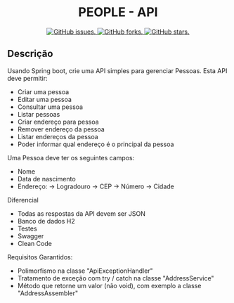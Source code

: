 <h1 align="center">PEOPLE - API</h1>

<p align="center">
  <a href="https://github.com/jericgs/sosmovel/issues">
    <img src="https://img.shields.io/github/issues/jericgs/sosmovel?color=red" alt="GitHub issues." />
  </a>
  <a href="https://github.com/jericgs/sosmovel/network">
    <img src="https://img.shields.io/github/forks/jericgs/sosmovel?color=red" alt="GitHub forks." />
  </a>
  <a href="https://github.com/jericgs/sosmovel/stargazers">
    <img src="https://img.shields.io/github/stars/jericgs/sosmovel?color=red" alt="GitHub stars." />
  </a>
</p>

## Descrição

Usando Spring boot, crie uma API simples para gerenciar Pessoas. Esta API deve permitir:

- Criar uma pessoa
- Editar uma pessoa
- Consultar uma pessoa
- Listar pessoas
- Criar endereço para pessoa
- Remover endereço da pessoa
- Listar endereços da pessoa
- Poder informar qual endereço é o principal da pessoa


Uma Pessoa deve ter os seguintes campos:

- Nome
- Data de nascimento
- Endereço:
  -> Logradouro
  -> CEP
  -> Número
  -> Cidade

Diferencial

- Todas as respostas da API devem ser JSON
- Banco de dados H2
- Testes
- Swagger
- Clean Code

Requisitos Garantidos:

- Polimorfismo na classe "ApiExceptionHandler"
- Tratamento de exceção com try / catch na classe "AddressService"
- Método que retorne um valor (não void), com exemplo a classe "AddressAssembler"
